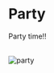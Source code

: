 # Party
Party time!!

<br>
<img border="0" src="http://tajima.nkmr.io/material/party.gif" alt="party">
